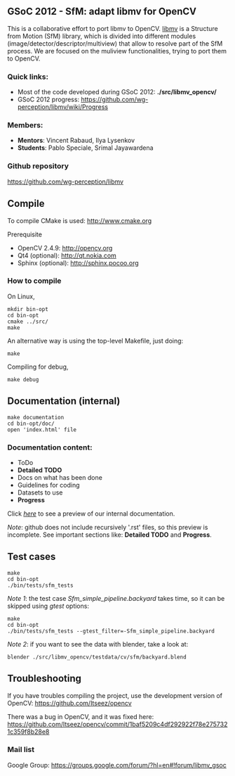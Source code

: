 ## GSoC 2012 - SfM: adapt libmv for OpenCV

This is a collaborative effort to port libmv to OpenCV. [libmv](http://code.google.com/p/libmv/) is a Structure from Motion (SfM) library, which is divided into different modules (image/detector/descriptor/multiview) that allow to resolve part of the SfM process. We are focused on the muliview functionalities, trying to port them to OpenCV.

### Quick links:
   - Most of the code developed during GSoC 2012: **./src/libmv_opencv/**
   - GSoC 2012 progress: https://github.com/wg-perception/libmv/wiki/Progress


### Members:
  - **Mentors**:  Vincent Rabaud, Ilya Lysenkov
  - **Students**: Pablo Speciale, Srimal Jayawardena


### Github repository
  https://github.com/wg-perception/libmv


## Compile
To compile CMake is used: http://www.cmake.org

Prerequisite
- OpenCV 2.4.9: http://opencv.org
- Qt4 (optional): http://qt.nokia.com
- Sphinx (optional): http://sphinx.pocoo.org


### How to compile

On Linux,

    mkdir bin-opt
    cd bin-opt
    cmake ../src/
    make

An alternative way is using the top-level Makefile, just doing:

    make

Compiling for debug,

    make debug



## Documentation (internal)
    make documentation
    cd bin-opt/doc/
    open 'index.html' file

### Documentation content:
- ToDo
- **Detailed TODO**
- Docs on what has been done
- Guidelines for coding
- Datasets to use
- **Progress**

Click [*here*](https://github.com/wg-perception/libmv/blob/master/src/libmv_opencv/doc/source/index.rst) to see a preview of our internal documentation.

_Note_: github does not include recursively '.rst' files, so this preview is incomplete. See important sections like: **Detailed TODO** and **Progress**.


## Test cases
    make
    cd bin-opt
    ./bin/tests/sfm_tests


_Note 1_: the test case *Sfm_simple_pipeline.backyard* takes time, so it can be skipped using *gtest* options:

    make
    cd bin-opt
    ./bin/tests/sfm_tests --gtest_filter=-Sfm_simple_pipeline.backyard


_Note 2_: if you want to see the data with blender, take a look at:

    blender ./src/libmv_opencv/testdata/cv/sfm/backyard.blend


## Troubleshooting

If you have troubles compiling the project, use the development version of OpenCV:
   https://github.com/Itseez/opencv

There was a bug in OpenCV, and it was fixed here:
   https://github.com/Itseez/opencv/commit/1baf5209c4df292922f78e2757321c359f8b28e8


### Mail list
   Google Group: https://groups.google.com/forum/?hl=en#!forum/libmv_gsoc
